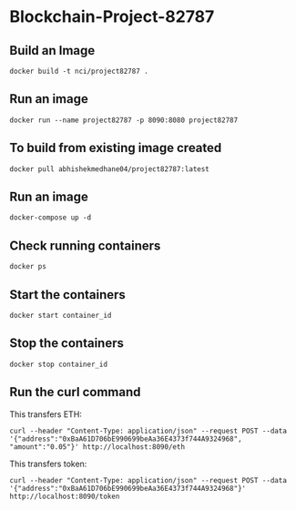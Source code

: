 # Blockchain-Project-82787

## Build an Image ##

```docker build -t nci/project82787 .```


## Run an image ##

```docker run --name project82787 -p 8090:8080 project82787```

## To build from existing image created ##

```docker pull abhishekmedhane04/project82787:latest```

## Run an image ##

```docker-compose up -d```

## Check running containers ##

```docker ps```

## Start the containers ##

```docker start container_id```

## Stop the containers ##

```docker stop container_id```

## Run the curl command ##

This transfers ETH:

```curl --header "Content-Type: application/json" --request POST --data '{"address":"0xBaA61D706bE990699beAa36E4373f744A9324968", "amount":"0.05"}' http://localhost:8090/eth```

This transfers token:

```curl --header "Content-Type: application/json" --request POST --data '{"address":"0xBaA61D706bE990699beAa36E4373f744A9324968"}' http://localhost:8090/token```

